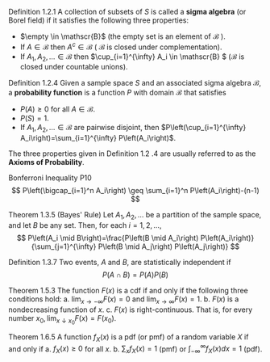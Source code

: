 

Definition 1.2.1 A collection of subsets of $S$ is called a **sigma algebra** (or Borel field) if it satisfies the following three properties:

-  $\empty \in \mathscr{B}$ (the empty set is an element of $\mathscr{B}$ ).
- If $A \in \mathscr{B}$ then $A^c \in \mathscr{B}$ ( $\mathscr{B}$ is closed under complementation).
- If $A_1, A_2, \ldots \in \mathscr{B}$ then $\cup_{i=1}^{\infty} A_i \in \mathscr{B} $ $(\mathscr{B}$ is closed under countable unions).



Definition 1.2.4 Given a sample space $S$ and an associated sigma algebra $\mathscr{B}$, a **probability function** is a function $P$ with domain $\mathscr{B}$ that satisfies

- $P(A) \geq 0$ for all $A \in \mathscr{B}$.
- $P(S)=1$.
- If $A_1, A_2, \ldots \in \mathscr{B}$ are pairwise disjoint, then $P\left(\cup_{i=1}^{\infty} A_i\right)=\sum_{i=1}^{\infty} P\left(A_i\right)$.

The three properties given in Definition 1.2 .4 are usually referred to as the **Axioms of Probability**.



Bonferroni Inequality P10
$$
P\left(\bigcap_{i=1}^n A_i\right) \geq \sum_{i=1}^n P\left(A_i\right)-(n-1)
$$

Theorem 1.3.5 (Bayes' Rule) Let $A_1, A_2, \ldots$ be a partition of the sample space, and let $B$ be any set. Then, for each $i=1,2, \ldots$,
$$
P\left(A_i \mid B\right)=\frac{P\left(B \mid A_i\right) P\left(A_i\right)}{\sum_{j=1}^{\infty} P\left(B \mid A_j\right) P\left(A_j\right)}
$$


Definition 1.3.7 Two events, $A$ and $B$, are statistically independent if
$$
P(A \cap B)=P(A) P(B)
$$


Theorem 1.5.3 The function $F(x)$ is a cdf if and only if the following three conditions hold:
a. $\lim _{x \rightarrow-\infty} F(x)=0$ and $\lim _{x \rightarrow \infty} F(x)=1$.
b. $F(x)$ is a nondecreasing function of $x$.
c. $F(x)$ is right-continuous. That is, for every number $x_0, \lim _{x \downarrow x_0} F(x)=F\left(x_0\right)$.

Theorem 1.6.5 A function $f_X(x)$ is a pdf (or pmf) of a random variable $X$ if and only if
a. $f_X(x) \geq 0$ for all $x$.
b. $\sum_x f_X(x)=1$ (pmf) or $\int_{-\infty}^{\infty} f_X(x) d x=1$ (pdf).





